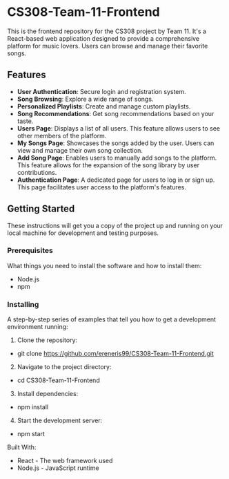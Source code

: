 # CS308-Team-11-Frontend

This is the frontend repository for the CS308 project by Team 11. It's a React-based web application designed to provide a comprehensive platform for music lovers. Users can browse and manage their favorite songs.

## Features

- **User Authentication**: Secure login and registration system.
- **Song Browsing**: Explore a wide range of songs.
- **Personalized Playlists**: Create and manage custom playlists.
- **Song Recommendations**: Get song recommendations based on your taste.
- **Users Page**: Displays a list of all users. This feature allows users to see other members of the platform.
- **My Songs Page**: Showcases the songs added by the user. Users can view and manage their own song collection.
- **Add Song Page**: Enables users to manually add songs to the platform. This feature allows for the expansion of the song library by user contributions.
- **Authentication Page**: A dedicated page for users to log in or sign up. This page facilitates user access to the platform's features.

## Getting Started

These instructions will get you a copy of the project up and running on your local machine for development and testing purposes.

### Prerequisites

What things you need to install the software and how to install them:

- Node.js
- npm

### Installing

A step-by-step series of examples that tell you how to get a development environment running:

1. Clone the repository:

- git clone https://github.com/ereneris99/CS308-Team-11-Frontend.git

2. Navigate to the project directory:

- cd CS308-Team-11-Frontend

3. Install dependencies:

- npm install

4. Start the development server:

- npm start

Built With:

* React - The web framework used
* Node.js - JavaScript runtime